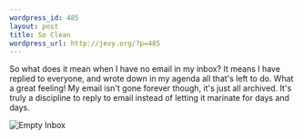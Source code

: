 ```yaml
--- 
wordpress_id: 485
layout: post
title: So Clean
wordpress_url: http://jevy.org/?p=485
---
```

So what does it mean when I have no email in my inbox?  It means I have replied to everyone, and wrote down in my agenda all that's left to do.  What a great feeling!  My email isn't gone forever though, it's just all archived.  It's truly a discipline to reply to email instead of letting it marinate for days and days.

<img src="http://farm3.static.flickr.com/2221/1582451450_50ede1ea7a.jpg" alt="Empty Inbox" />
